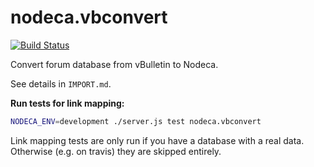 nodeca.vbconvert
================

[![Build Status](https://travis-ci.org/nodeca/nodeca.vbconvert.svg?branch=master)](https://travis-ci.org/nodeca/nodeca.vbconvert)

Convert forum database from vBulletin to Nodeca.

See details in `IMPORT.md`.


__Run tests for link mapping:__

```sh
NODECA_ENV=development ./server.js test nodeca.vbconvert
```

Link mapping tests are only run if you have a database with a real data. Otherwise (e.g. on travis) they are skipped entirely.
